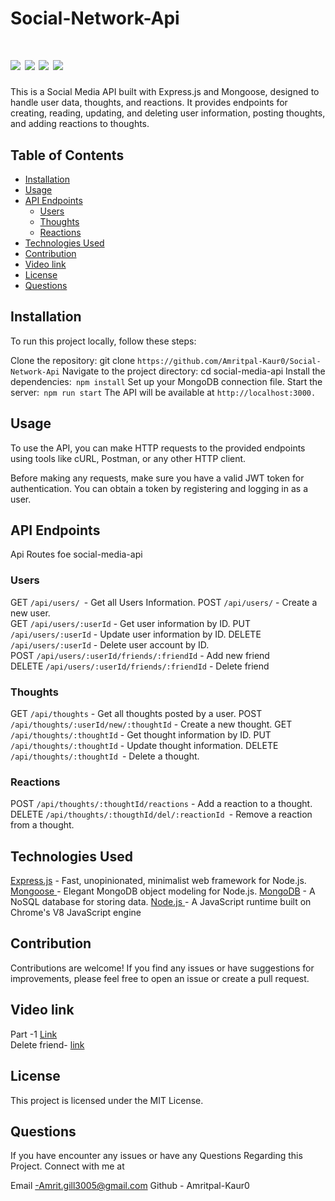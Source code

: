 # Social-Network-Api

# ![](https://img.shields.io/badge/Mongoose-ExpressJs-red) ![](https://img.shields.io/badge/license-MIT-brightgreen) ![](https://img.shields.io/badge/Mongodb-ORM-yellow) ![](https://img.shields.io/badge/node.js-Routes-blue) 



This is a Social Media API built with Express.js and Mongoose, designed to handle user data, thoughts, and reactions. It provides endpoints for creating, reading, updating, and deleting user information, posting thoughts, and adding reactions to thoughts.

## Table of Contents
 - [Installation](#installation)
 - [Usage](#usage)
 - [API Endpoints](#api-endpoints)
     - [Users](#users)
     - [Thoughts](#thoughts)
     - [Reactions](#reactions)
 - [Technologies Used](#technologies-used)
 - [Contribution](#contribution)
 - [Video link](#video-link)
 - [License](#license)
 - [Questions](#questions)

## Installation
To run this project locally, follow these steps:

Clone the repository: git clone `https://github.com/Amritpal-Kaur0/Social-Network-Api`
Navigate to the project directory: cd social-media-api
Install the dependencies:` npm install`
Set up your MongoDB connection  file.
Start the server:` npm run start`
The API will be available at `http://localhost:3000.`

## Usage

To use the API, you can make HTTP requests to the provided endpoints using tools like cURL, Postman, or any other HTTP client.

Before making any requests, make sure you have a valid JWT token for authentication. You can obtain a token by registering and logging in as a user.

## API Endpoints
 Api Routes foe social-media-api
### Users 
GET `/api/users/ `- Get all Users Information.
POST `/api/users/` - Create a new user.
<br>
GET `/api/users/:userId` - Get user information by ID.
PUT `/api/users/:userId` - Update user information by ID.
DELETE `/api/users/:userId` - Delete user account by ID.
<br>
POST `/api/users/:userId/friends/:friendId` - Add  new friend  
DELETE `/api/users/:userId/friends/:friendId` - Delete   friend  

### Thoughts
GET `/api/thoughts` - Get all thoughts posted by a user.
POST` /api/thoughts/:userId/new/:thoughtId` - Create a new thought.
GET `/api/thoughts/:thoughtId` - Get thought information by ID.
PUT` /api/thoughts/:thoughtId` - Update thought information.
DELETE `/api/thoughts/:thoughtId `- Delete a thought.

### Reactions

POST `/api/thoughts/:thoughtId/reactions` - Add a reaction to a thought.
DELETE `/api/thoughts/:thougthId/del/:reactionId `- Remove a reaction from a thought.


## Technologies Used

<u>Express.js</u> - Fast, unopinionated, minimalist web framework for Node.js.
<u>Mongoose </u>- Elegant MongoDB object modeling for Node.js.
<u>MongoDB</u> - A NoSQL database for storing data.
<u>Node.js </u>- A JavaScript runtime built on Chrome's V8 JavaScript engine

## Contribution
Contributions are welcome! If you find any issues or have suggestions for improvements, please feel free to open an issue or create a pull request.


## Video link
 Part -1 [Link](
https://drive.google.com/file/d/1rQcSBauCd7zOZqad1tJg_erzW_gERyg1/view?pli=1)<br>
Delete friend- [link](https://drive.google.com/file/d/1dAvf8hhgPcWWgQLTiiq4K0k7xbq4bCBT/view)

## License
This project is licensed under the MIT License.

## Questions
If you have encounter any issues or have any Questions Regarding this Project. Connect with me at

Email -Amrit.gill3005@gmail.com
Github - Amritpal-Kaur0




